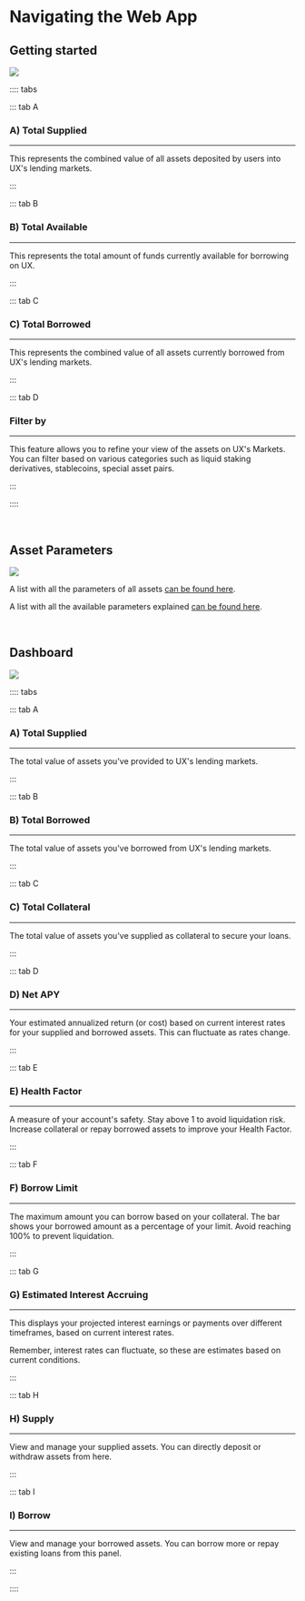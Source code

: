 # Navigating the Web App

## Getting started

![](/bg/markets.png)

:::: tabs

::: tab A

### A) Total Supplied

---

This represents the combined value of all assets deposited by users into UX's lending markets.

:::

::: tab B

### B) Total Available

---

This represents the total amount of funds currently available for borrowing on UX.

:::

::: tab C

### C) Total Borrowed

---

This represents the combined value of all assets currently borrowed from UX's lending markets.

:::

::: tab D

### Filter by

---

This feature allows you to refine your view of the assets on UX's Markets. You can filter based on various categories such as liquid staking derivatives, stablecoins, special asset pairs.

:::

::::

<br>

## Asset Parameters

![](/bg/asset-params.png)

A list with all the parameters of all assets [can be found here](https://umee-api.polkachu.com/umee/leverage/v1/registered_tokens).

A list with all the available parameters explained [can be found here](https://learning.ux.xyz/governance/parameters/).

<br>

## Dashboard

![](/bg/dashboard.png)

:::: tabs

::: tab A

### A) Total Supplied

---

The total value of assets you've provided to UX's lending markets.

:::

::: tab B

### B) Total Borrowed

---

The total value of assets you've borrowed from UX's lending markets.

:::

::: tab C

### C) Total Collateral

---

The total value of assets you've supplied as collateral to secure your loans.

:::

::: tab D

### D) Net APY

---

Your estimated annualized return (or cost) based on current interest rates for your supplied and borrowed assets. This can fluctuate as rates change.

:::

::: tab E

### E) Health Factor

---

A measure of your account's safety. Stay above 1 to avoid liquidation risk. Increase collateral or repay borrowed assets to improve your Health Factor.

:::

::: tab F

### F) Borrow Limit

---

The maximum amount you can borrow based on your collateral. The bar shows your borrowed amount as a percentage of your limit. Avoid reaching 100% to prevent liquidation.

:::

::: tab G

### G) Estimated Interest Accruing

---

This displays your projected interest earnings or payments over different timeframes, based on current interest rates.

Remember, interest rates can fluctuate, so these are estimates based on current conditions.

:::

::: tab H

### H) Supply

---

View and manage your supplied assets. You can directly deposit or withdraw assets from here.

:::

::: tab I

### I) Borrow

---

View and manage your borrowed assets. You can borrow more or repay existing loans from this panel.

:::

::::
